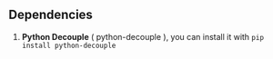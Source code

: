 ## Dependencies
1. **Python Decouple** ( python-decouple ), you can install it with `pip install python-decouple`
